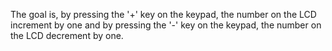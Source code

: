 The goal is, by pressing the '+' key on the keypad, the number on the LCD increment by one and by pressing the '-' key on the keypad, the number on the LCD decrement by one.
